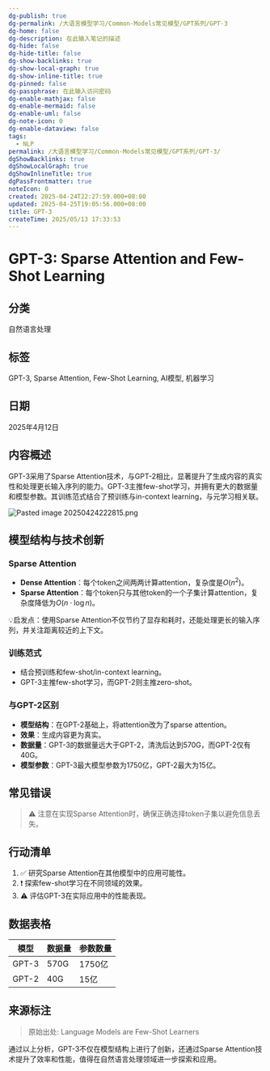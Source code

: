 ```yaml
---
dg-publish: true
dg-permalink: /大语言模型学习/Common-Models常见模型/GPT系列/GPT-3
dg-home: false
dg-description: 在此输入笔记的描述
dg-hide: false
dg-hide-title: false
dg-show-backlinks: true
dg-show-local-graph: true
dg-show-inline-title: true
dg-pinned: false
dg-passphrase: 在此输入访问密码
dg-enable-mathjax: false
dg-enable-mermaid: false
dg-enable-uml: false
dg-note-icon: 0
dg-enable-dataview: false
tags:
  - NLP
permalink: /大语言模型学习/Common-Models常见模型/GPT系列/GPT-3/
dgShowBacklinks: true
dgShowLocalGraph: true
dgShowInlineTitle: true
dgPassFrontmatter: true
noteIcon: 0
created: 2025-04-24T22:27:59.000+08:00
updated: 2025-04-25T19:05:56.000+08:00
title: GPT-3
createTime: 2025/05/13 17:33:53
---
```




# GPT-3: Sparse Attention and Few-Shot Learning

## 分类
自然语言处理


## 标签
GPT-3, Sparse Attention, Few-Shot Learning, AI模型, 机器学习


## 日期
2025年4月12日


## 内容概述
GPT-3采用了Sparse Attention技术，与GPT-2相比，显著提升了生成内容的真实性和处理更长输入序列的能力。GPT-3主推few-shot学习，并拥有更大的数据量和模型参数。其训练范式结合了预训练与in-context learning，与元学习相关联。

![Pasted image 20250424222815.png](/img/user/%E9%99%84%E4%BB%B6/Pasted%20image%2020250424222815.png)


## 模型结构与技术创新

### Sparse Attention
- **Dense Attention**：每个token之间两两计算attention，复杂度是$O(n^2)$。
- **Sparse Attention**：每个token只与其他token的一个子集计算attention，复杂度降低为$O(n \cdot \log n)$。

💡启发点：使用Sparse Attention不仅节约了显存和耗时，还能处理更长的输入序列，并关注距离较近的上下文。


### 训练范式
- 结合预训练和few-shot/in-context learning。
- GPT-3主推few-shot学习，而GPT-2则主推zero-shot。


### 与GPT-2区别
- **模型结构**：在GPT-2基础上，将attention改为了sparse attention。
- **效果**：生成内容更为真实。
- **数据量**：GPT-3的数据量远大于GPT-2，清洗后达到570G，而GPT-2仅有40G。
- **模型参数**：GPT-3最大模型参数为1750亿，GPT-2最大为15亿。


## 常见错误
> ⚠ 注意在实现Sparse Attention时，确保正确选择token子集以避免信息丢失。


## 行动清单
1. ✅ 研究Sparse Attention在其他模型中的应用可能性。
2. ❗ 探索few-shot学习在不同领域的效果。
3. ⚠ 评估GPT-3在实际应用中的性能表现。


## 数据表格
| 模型       | 数据量   | 参数数量  |
|------------|----------|-----------|
| GPT-3      | 570G     | 1750亿    |
| GPT-2      | 40G      | 15亿      |


## 来源标注
> 原始出处: Language Models are Few-Shot Learners

通过以上分析，GPT-3不仅在模型结构上进行了创新，还通过Sparse Attention技术提升了效率和性能，值得在自然语言处理领域进一步探索和应用。
